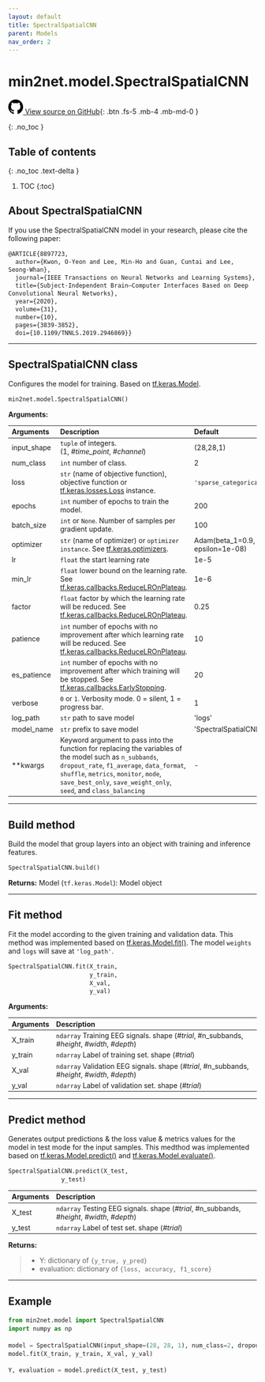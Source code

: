 ```yaml
---
layout: default
title: SpectralSpatialCNN
parent: Models
nav_order: 2
---
```


# min2net.model.SpectralSpatialCNN

[<img src="./assets/images/github.png" width="30" height="30"> View source on GitHub](https://github.com/IoBT-VISTEC/MIN2Net/blob/main/model/SpectralSpatialCNN.py){: .btn .fs-5 .mb-4 .mb-md-0 } 

{: .no_toc }

## Table of contents
{: .no_toc .text-delta }

1. TOC
{:toc}

## About SpectralSpatialCNN

If you use the SpectralSpatialCNN model in your research, please cite the following paper:

```
@ARTICLE{8897723,
  author={Kwon, O-Yeon and Lee, Min-Ho and Guan, Cuntai and Lee, Seong-Whan},
  journal={IEEE Transactions on Neural Networks and Learning Systems}, 
  title={Subject-Independent Brain–Computer Interfaces Based on Deep Convolutional Neural Networks}, 
  year={2020},
  volume={31},
  number={10},
  pages={3839-3852},
  doi={10.1109/TNNLS.2019.2946869}}
```

---
## SpectralSpatialCNN class
Configures the model for training. Based on [tf.keras.Model](https://www.tensorflow.org/api_docs/python/tf/keras/Model).

```py
min2net.model.SpectralSpatialCNN()
```


**Arguments:**

| Arguments | Description | Default |
|:---|:----|:---|
|input_shape   | `tuple` of integers. <br/> (1, *#time_point*, *#channel*) | (28,28,1)  |
| num_class    | `int` number of class.  | 2  |
| loss         | `str` (name of objective function), objective function or [tf.keras.losses.Loss](https://www.tensorflow.org/api_docs/python/tf/keras/losses) instance.  |  `'sparse_categorical_crossentropy'` |
|  epochs      | `int` number of epochs to train the model.  |  200 |
|  batch_size  | `int` or `None`. Number of samples per gradient update. | 100 |
| optimizer    | `str` (name of optimizer) or `optimizer instance`. See [tf.keras.optimizers](https://www.tensorflow.org/api_docs/python/tf/keras/optimizers).  | Adam(beta_1=0.9, beta_2=0.999, epsilon=1e-08) |
|  lr          | `float` the start learning rate | 1e-5
|  min_lr      | `float` lower bound on the learning rate. See [tf.keras.callbacks.ReduceLROnPlateau](https://www.tensorflow.org/api_docs/python/tf/keras/callbacks/ReduceLROnPlateau). | 1e-6 |
|  factor      | `float` factor by which the learning rate will be reduced. See [tf.keras.callbacks.ReduceLROnPlateau](https://www.tensorflow.org/api_docs/python/tf/keras/callbacks/ReduceLROnPlateau). |  0.25 |
|  patience    | `int` number of epochs with no improvement after which learning rate will be reduced. See [tf.keras.callbacks.ReduceLROnPlateau](https://www.tensorflow.org/api_docs/python/tf/keras/callbacks/ReduceLROnPlateau). | 10 |
|  es_patience | `int` number of epochs with no improvement after which training will be stopped. See [tf.keras.callbacks.EarlyStopping](https://www.tensorflow.org/api_docs/python/tf/keras/callbacks/EarlyStopping). |  20 |
|  verbose     | `0` or `1`. Verbosity mode. 0 = silent, 1 = progress bar.  | 1 |
|  log_path    | `str` path to save model | 'logs' |
|  model_name  | `str` prefix to save model | 'SpectralSpatialCNN' |
|  **kwargs    | Keyword argument to pass into the function for replacing the variables of the model such as `n_subbands`, `dropout_rate`, `f1_average`, `data_format`, `shuffle`, `metrics`, `monitor`, `mode`, `save_best_only`, `save_weight_only`, `seed`, and `class_balancing` | -

---
## Build method

Build the model that group layers into an object with training and inference features.

```py
SpectralSpatialCNN.build()
```

**Returns:** Model (`tf.keras.Model`): Model object
  
---
## Fit method
Fit the model according to the given training and validation data. This method was implemented based on [tf.keras.Model.fit()](https://www.tensorflow.org/api_docs/python/tf/keras/Model#fit). The model
`weights` and `logs` will save at `'log_path'`.

```py
SpectralSpatialCNN.fit(X_train, 
                       y_train, 
                       X_val, 
                       y_val)
```

**Arguments:**

| Arguments | Description |
|:---|:----|
|X_train   | `ndarray` Training EEG signals. shape (*#trial*, #n_subbands, *#height*, *#width*, *#depth*) |
|y_train   | `ndarray` Label of training set. shape (*#trial*) |
|X_val   | `ndarray` Validation EEG signals. shape (*#trial*, #n_subbands, *#height*, *#width*, *#depth*) |
|y_val   | `ndarray` Label of validation set. shape (*#trial*) |
  
---
## Predict method

Generates output predictions & the loss value & metrics values for the model in test mode for the input samples. This medthod was implemented based on [tf.keras.Model.predict()](https://www.tensorflow.org/api_docs/python/tf/keras/Model#predict) and [tf.keras.Model.evaluate()](https://www.tensorflow.org/api_docs/python/tf/keras/Model#evaluate).

```py
SpectralSpatialCNN.predict(X_test, 
               y_test)
```

| Arguments | Description |
|:---|:----|
|X_test   | `ndarray` Testing EEG signals. shape (*#trial*, #n_subbands, *#height*, *#width*, *#depth*) |
|y_test   | `ndarray` Label of test set. shape (*#trial*) |

**Returns:**
  >- Y: dictionary of `{y_true, y_pred}`
  >- evaluation: dictionary of `{loss, accuracy, f1_score}`

---
## Example

```py
from min2net.model import SpectralSpatialCNN
import numpy as np

model = SpectralSpatialCNN(input_shape=(28, 28, 1), num_class=2, dropout_rate=0.25, shuffle=True)
model.fit(X_train, y_train, X_val, y_val)

Y, evaluation = model.predict(X_test, y_test)
```